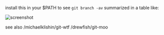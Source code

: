 install this in your $PATH to see `git branch -av` summarized in a table like:

![screenshot](http://i.imgur.com/3xKb3.png)

see also /michaelklishin/git-wtf /drewfish/git-moo
